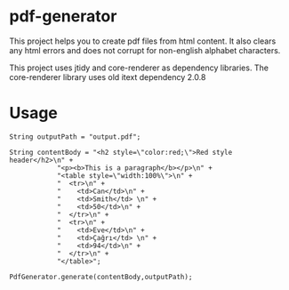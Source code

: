# pdf-generator

This project helps you to create pdf files from html content. It also clears any html errors and does not corrupt for non-english alphabet characters.

This project uses jtidy and core-renderer as dependency libraries. The core-renderer library uses old itext dependency 2.0.8


# Usage

    String outputPath = "output.pdf";

    String contentBody = "<h2 style=\"color:red;\">Red style header</h2>\n" +
                "<p><b>This is a paragraph</b></p>\n" +
                "<table style=\"width:100%\">\n" +
                "  <tr>\n" +
                "    <td>Can</td>\n" +
                "    <td>Smith</td> \n" +
                "    <td>50</td>\n" +
                "  </tr>\n" +
                "  <tr>\n" +
                "    <td>Eve</td>\n" +
                "    <td>Çağrı</td> \n" +
                "    <td>94</td>\n" +
                "  </tr>\n" +
                "</table>";

    PdfGenerator.generate(contentBody,outputPath);